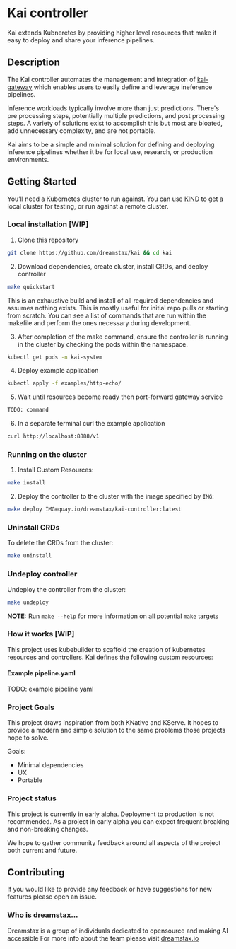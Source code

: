 # Kai controller

Kai extends Kubneretes by providing higher level resources that make it easy to deploy and share your inference pipelines.

## Description
The Kai controller automates the management and integration of [kai-gateway](https://github.com/dreamstax/kai-gateway) which enables users to easily define and leverage ineference pipelines. 

Inference workloads typically involve more than just predictions. There's pre processing steps, potentially multiple predictions, and post processing steps. A variety of solutions exist to accomplish this but most are bloated, add unnecessary complexity, and are not portable. 

Kai aims to be a simple and minimal solution for defining and deploying inference pipelines whether it be for local use, research, or production environments.

## Getting Started
You’ll need a Kubernetes cluster to run against. You can use [KIND](https://sigs.k8s.io/kind) to get a local cluster for testing, or run against a remote cluster.

### Local installation [WIP]
1. Clone this repository
```sh 
git clone https://github.com/dreamstax/kai && cd kai
```

2. Download dependencies, create cluster, install CRDs, and deploy controller
```sh
make quickstart
```

This is an exhaustive build and install of all required dependencies and assumes nothing exists. This is mostly useful for initial repo pulls or starting from scratch. You can see a list of commands that are run within the makefile and perform the ones necessary during development.

3. After completion of the make command, ensure the controller is running in the cluster by checking the pods within the namespace.
```sh
kubectl get pods -n kai-system
```

4. Deploy example application
```sh
kubectl apply -f examples/http-echo/
```

5. Wait until resources become ready then port-forward gateway service
```sh
TODO: command
```

6. In a separate terminal curl the example application

```sh
curl http://localhost:8888/v1
```

### Running on the cluster
1. Install Custom Resources:

```sh
make install
```
	
2. Deploy the controller to the cluster with the image specified by `IMG`:

```sh
make deploy IMG=quay.io/dreamstax/kai-controller:latest
```

### Uninstall CRDs
To delete the CRDs from the cluster:

```sh
make uninstall
```

### Undeploy controller
Undeploy the controller from the cluster:

```sh
make undeploy
```

**NOTE:** Run `make --help` for more information on all potential `make` targets

### How it works [WIP]
This project uses kubebuilder to scaffold the creation of kubernetes resources and controllers. Kai defines the following custom resources:


#### Example pipeline.yaml
TODO: example pipeline yaml

### Project Goals
This project draws inspiration from both KNative and KServe. It hopes to provide a modern and simple solution to the same problems those projects hope to solve.

Goals:
- Minimal dependencies
- UX
- Portable

### Project status
This project is currently in early alpha. Deployment to production is not recommended. As a project in early alpha you can expect frequent breaking and non-breaking changes.

We hope to gather community feedback around all aspects of the project both current and future.

## Contributing
If you would like to provide any feedback or have suggestions for new features please open an issue.

### Who is dreamstax...
Dreamstax is a group of individuals dedicated to opensource and making AI accessible
For more info about the team please visit [dreamstax.io](https://dreamstax.io)

